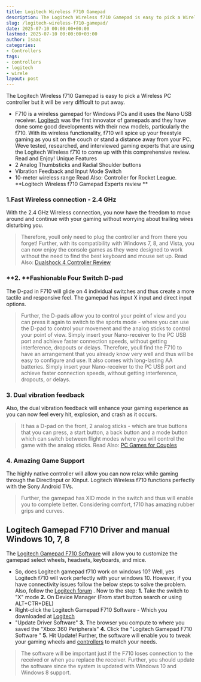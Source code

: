 ```yaml
---
title: Logitech Wireless F710 Gamepad
description: The Logitech Wireless f710 Gamepad is easy to pick a Wireless PC controller but it will be very difficult to put away. - F710 is a wireless gamepad for...
slug: /logitech-wireless-f710-gamepad/
date: 2025-07-10 00:00:00+00:00
lastmod: 2025-07-10 00:00:00+03:00
author: Isaac
categories:
- Controllers
tags:
- controllers
- logitech
- wirele
layout: post
---
```

The Logitech Wireless f710 Gamepad is easy to pick a
Wireless PC controller
but it will be very difficult to put away.
- F710 is a wireless gamepad for Windows PCs and it uses the Nano USB receiver.
[Logitech](https://www.logitechg.com/en-us)
was the first innovator of gamepads and they have done some good developments with their new models, particularly the f710.
With its wireless functionality, f710 will spice up your freestyle gaming as you sit on the couch or stand a distance away from your PC.
Weve tested, researched, and interviewed gaming experts that are using the Logitech Wireless f710 to come up with this comprehensive review. Read and Enjoy!
Unique Features
- 2 Analog Thumbsticks and Radial Shoulder buttons
- Vibration Feedback and Input Mode Switch
- 10-meter wireless range
Read Also:
Controller for Rocket League.
**Logitech Wireless f710 Gamepad Experts review
**

### 1.**Fast Wireless connection - 2.4 GHz**
With the 2.4 GHz Wireless connection, you now have the freedom to move around and continue with your gaming without worrying about trailing wires disturbing you.
> Therefore, youll only need to plug the controller and from there you forget!
Further, with its compatibility with Windows 7, 8, and Vista, you can now enjoy the console games as they were designed to work without the need to find the best keyboard and mouse set up.
Read Also:
[Dualshock 4 Controller Review](https://pestpolicy.com/dualshock-4-controller-review/)
### **2. **Fashionable Four Switch D-pad
The D-pad in F710 will glide on 4 individual switches and thus create a more tactile and responsive feel. The gamepad has input X input and direct input options.
> Further, the D-pads allow you to control your point of view and you can press it again to switch to the sports mode - where you can use the D-pad to control your movement and the analog sticks to control your point of view.
> Simply insert your Nano-receiver to the PC USB port and achieve faster connection speeds, without getting interference, dropouts or delays.
Therefore, youll find the F710 to have an arrangement that you already know very well and thus will be easy to configure and use. It also comes with long-lasting AA batteries.
Simply insert your Nano-receiver to the PC USB port and achieve faster connection speeds, without getting interference, dropouts, or delays.
### 3. Dual vibration feedback
Also, the dual vibration feedback will enhance your gaming experience as you can now feel every hit, explosion, and crash as it occurs.
> It has a D-pad on the front, 2 analog sticks - which are true buttons that you can press, a start button, a back button and a mode button  which can switch between flight modes where you will control the game with the analog sticks.
Read Also:
[PC Games for Couples](https://pestpolicy.com/best-pc-games-for-couples/)
### 4. Amazing Game Support
The highly native controller will allow you can now relax while gaming through the DirectInput or XInput.
Logitech Wireless f710 functions perfectly with the Sony Android TVs.
> Further, the gamepad has XID mode in the switch and thus will enable you to complete better. Considering comfort, f710 has amazing rubber grips and curves.
## Logitech Gamepad F710 Driver and manual  Windows 10, 7, 8
The
[Logitech Gamepad F710 Software](http://support.logitech.com/en_us/product/wireless-gamepad-f710/downloads)
will allow you to customize the gamepad select wheels, headsets, keyboards, and mice.
- So, does Logitech gamepad f710 work on windows 10? Well, yes Logitech f710 will work perfectly with your windows 10.
However, if you have connectivity issues follow the below steps to solve the problem. Also, follow the
[Logitech forum](https://community.logitech.com/s/question/0D531000050zwceCAA/wireless-gamepad-f710-windows-10)
. Now to the step:
**1.**
Take the switch to "X" mode
**2.**
On Device Manager  (From start button search or using ALT+CTR+DEL)
- Right-click the Logitech Gamepad F710 Software - Which you downloaded at
[Logitech](http://support.logitech.com/en_us/product/wireless-gamepad-f710/downloads)
- "Update Driver Software"
**3.**
The browser you compute to where you saved the "Xbox 360 Peripherals"
**4.**
Click the "Logitech Gamepad F710 Software "
**5.**
Hit Update!
Further, the software will enable you to tweak your gaming wheels and [controllers](https://pestpolicy.com/best-wireless-pc-controller/) to match your needs.
> The software will be important just if the F710 loses connection to the received or when you replace the receiver.
Further, you should update the software since the system is updated with Windows 10 and Windows 8 support.